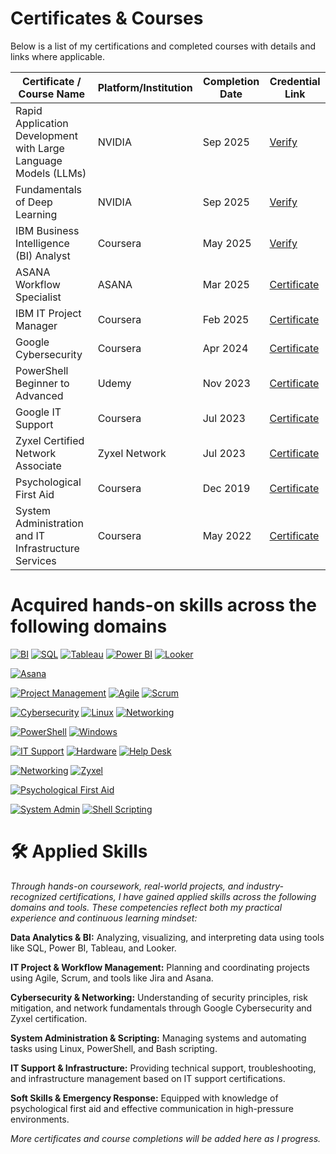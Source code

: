 
# Certificates & Courses

Below is a list of my certifications and completed courses with details and links where applicable.

| Certificate / Course Name              | Platform/Institution | Completion Date | Credential Link                                  |
|--------------------------------------|---------------------|-----------------|------------------------------------------------|
| Rapid Application Development with Large Language Models (LLMs)    | NVIDIA        | Sep 2025       | [Verify](https://learn.nvidia.com/certificates?id=k4zyHt1PSauUrtVDez0_gQ#)|
| Fundamentals of Deep Learning    | NVIDIA        | Sep 2025       | [Verify](https://learn.nvidia.com/certificates?id=wdF69CFPTsW39IFa35Zu3Q#)|
| IBM Business Intelligence (BI) Analyst    | Coursera        | May 2025       | [Verify](https://www.coursera.org/account/accomplishments/professional-cert/S7PHZPPIGYDF)|
| ASANA Workflow Specialist                | ASANA            | Mar 2025      | [Certificate](https://certifications.asana.com/09f2e303-fab8-4535-acd5-f35085fbdaa5#acc.9F8EQxAT) |
| IBM IT Project Manager             | Coursera     | Feb 2025      | [Certificate](https://www.coursera.org/account/accomplishments/professional-cert/1WUQOFDWGQBL)       |
| Google Cybersecurity           | Coursera   | Apr 2024        | [Certificate](https://www.coursera.org/account/accomplishments/professional-cert/AK6ZWHKJTT4Y)    |
| PowerShell Beginner to Advanced           | Udemy   | Nov 2023        | [Certificate](https://www.udemy.com/certificate/UC-5a3da86e-4d19-4920-a2da-5775bfa931a0/)    |
| Google IT Support           | Coursera   | Jul 2023        | [Certificate](https://www.coursera.org/account/accomplishments/professional-cert/KM5NSQHZE64J)    |
| Zyxel Certified Network Associate           | Zyxel Network   | Jul 2023        | [Certificate](https://mycourse.app/XDTLTdmvvg9Z4vGw9)    |
| Psychological First Aid           | Coursera   | Dec 2019        | [Certificate](https://www.coursera.org/account/accomplishments/verify/M3HG5UZT5L64)    |
| System Administration and IT Infrastructure Services           | Coursera   | May 2022        | [Certificate](https://www.coursera.org/account/accomplishments/verify/DNS83ULA5CMM)    |

<h1>Acquired hands-on skills across the following domains</h1>


<!-- Business Intelligence -->
[![BI](https://img.shields.io/badge/Business%20Intelligence-%230073b1?logo=googleanalytics&logoColor=white)](https://www.ibm.com/topics/business-intelligence)
[![SQL](https://img.shields.io/badge/SQL-%234479A1?logo=postgresql&logoColor=white)](https://www.w3schools.com/sql/)
[![Tableau](https://img.shields.io/badge/Tableau-%23E97627?logo=tableau&logoColor=white)](https://help.tableau.com/)
[![Power BI](https://img.shields.io/badge/Power_BI-%23F2C811?logo=powerbi&logoColor=black)](https://learn.microsoft.com/en-us/power-bi/)
[![Looker](https://img.shields.io/badge/Looker-%234285F4?logo=looker&logoColor=white)](https://cloud.google.com/looker/docs)

<!-- Asana Workflow Specialist -->
[![Asana](https://img.shields.io/badge/Asana-%23FF5D6E?logo=asana&logoColor=white)](https://asana.com/guide/help/fundamentals/workflow-builder)

<!-- IT Project Manager -->
[![Project Management](https://img.shields.io/badge/Project%20Management-%232C3E50?logo=jira&logoColor=white)](https://www.pmi.org/about/learn-about-pmi/what-is-project-management)
[![Agile](https://img.shields.io/badge/Agile-%23239120?logo=scrumalliance&logoColor=white)](https://www.atlassian.com/agile)
[![Scrum](https://img.shields.io/badge/Scrum-%23F88D29?logo=scrumalliance&logoColor=white)](https://www.scrum.org/resources/what-is-scrum)

<!-- Cybersecurity -->
[![Cybersecurity](https://img.shields.io/badge/Cybersecurity-%23005A9C?logo=cisco&logoColor=white)](https://cloud.google.com/security)
[![Linux](https://img.shields.io/badge/Linux-%23FCC624?logo=linux&logoColor=black)](https://linuxjourney.com/)
[![Networking](https://img.shields.io/badge/Networking-%23000000?logo=wifi&logoColor=white)](https://www.cloudflare.com/learning/network-layer/what-is-networking/)

<!-- PowerShell -->
[![PowerShell](https://img.shields.io/badge/PowerShell-%235391FE?logo=powershell&logoColor=white)](https://learn.microsoft.com/en-us/powershell/)
[![Windows](https://img.shields.io/badge/Windows-%230078D6?logo=windows&logoColor=white)](https://learn.microsoft.com/en-us/windows/)

<!-- IT Support -->
[![IT Support](https://img.shields.io/badge/IT%20Support-%234285F4?logo=google&logoColor=white)](https://grow.google/certificates/it-support/)
[![Hardware](https://img.shields.io/badge/Hardware-%232F8D46?logo=nvidia&logoColor=white)](https://www.intel.com/content/www/us/en/support.html)
[![Help Desk](https://img.shields.io/badge/Help%20Desk-%234D4D4D?logo=zendesk&logoColor=white)](https://www.zendesk.com/help-desk/)

<!-- Network Associate -->
[![Networking](https://img.shields.io/badge/Networking-Basics-%2300B2A9?logo=wikimedia-commons&logoColor=white)](https://learning.zyxel.com/)
[![Zyxel](https://img.shields.io/badge/Zyxel-Certified-%23000000?logo=zyxel&logoColor=white)](https://learning.zyxel.com/)

<!-- Psychological First Aid -->
[![Psychological First Aid](https://img.shields.io/badge/Psychological%20First%20Aid-%234CAF50?logo=mdbook&logoColor=white)](https://www.coursera.org/learn/psychological-first-aid)

<!-- System Administration -->
[![System Admin](https://img.shields.io/badge/System%20Administration-%2322C55E?logo=linuxfoundation&logoColor=white)](https://www.coursera.org/learn/system-administration-it-infrastructure-services)
[![Shell Scripting](https://img.shields.io/badge/Bash-Scripting-%234EAA25?logo=gnubash&logoColor=white)](https://tldp.org/LDP/Bash-Beginners-Guide/html/)

# 🛠️ Applied Skills
*Through hands-on coursework, real-world projects, and industry-recognized certifications, I have gained applied skills across the following domains and tools. These competencies reflect both my practical experience and continuous learning mindset:*

**Data Analytics & BI:** Analyzing, visualizing, and interpreting data using tools like SQL, Power BI, Tableau, and Looker.

**IT Project & Workflow Management:** Planning and coordinating projects using Agile, Scrum, and tools like Jira and Asana.

**Cybersecurity & Networking:** Understanding of security principles, risk mitigation, and network fundamentals through Google Cybersecurity and Zyxel certification.

**System Administration & Scripting:** Managing systems and automating tasks using Linux, PowerShell, and Bash scripting.

**IT Support & Infrastructure:** Providing technical support, troubleshooting, and infrastructure management based on IT support certifications.

**Soft Skills & Emergency Response:** Equipped with knowledge of psychological first aid and effective communication in high-pressure environments.

*More certificates and course completions will be added here as I progress.*

